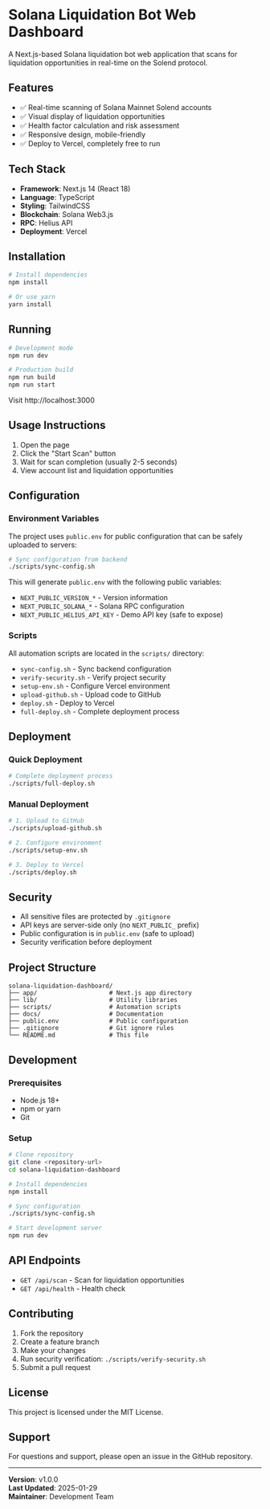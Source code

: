 # Solana Liquidation Bot Web Dashboard

A Next.js-based Solana liquidation bot web application that scans for liquidation opportunities in real-time on the Solend protocol.

## Features

- ✅ Real-time scanning of Solana Mainnet Solend accounts
- ✅ Visual display of liquidation opportunities
- ✅ Health factor calculation and risk assessment
- ✅ Responsive design, mobile-friendly
- ✅ Deploy to Vercel, completely free to run

## Tech Stack

- **Framework**: Next.js 14 (React 18)
- **Language**: TypeScript
- **Styling**: TailwindCSS
- **Blockchain**: Solana Web3.js
- **RPC**: Helius API
- **Deployment**: Vercel

## Installation

```bash
# Install dependencies
npm install

# Or use yarn
yarn install
```

## Running

```bash
# Development mode
npm run dev

# Production build
npm run build
npm run start
```

Visit http://localhost:3000

## Usage Instructions

1. Open the page
2. Click the "Start Scan" button
3. Wait for scan completion (usually 2-5 seconds)
4. View account list and liquidation opportunities

## Configuration

### Environment Variables

The project uses `public.env` for public configuration that can be safely uploaded to servers:

```bash
# Sync configuration from backend
./scripts/sync-config.sh
```

This will generate `public.env` with the following public variables:
- `NEXT_PUBLIC_VERSION_*` - Version information
- `NEXT_PUBLIC_SOLANA_*` - Solana RPC configuration
- `NEXT_PUBLIC_HELIUS_API_KEY` - Demo API key (safe to expose)

### Scripts

All automation scripts are located in the `scripts/` directory:

- `sync-config.sh` - Sync backend configuration
- `verify-security.sh` - Verify project security
- `setup-env.sh` - Configure Vercel environment
- `upload-github.sh` - Upload code to GitHub
- `deploy.sh` - Deploy to Vercel
- `full-deploy.sh` - Complete deployment process

## Deployment

### Quick Deployment

```bash
# Complete deployment process
./scripts/full-deploy.sh
```

### Manual Deployment

```bash
# 1. Upload to GitHub
./scripts/upload-github.sh

# 2. Configure environment
./scripts/setup-env.sh

# 3. Deploy to Vercel
./scripts/deploy.sh
```

## Security

- All sensitive files are protected by `.gitignore`
- API keys are server-side only (no `NEXT_PUBLIC_` prefix)
- Public configuration is in `public.env` (safe to upload)
- Security verification before deployment

## Project Structure

```
solana-liquidation-dashboard/
├── app/                    # Next.js app directory
├── lib/                    # Utility libraries
├── scripts/                # Automation scripts
├── docs/                   # Documentation
├── public.env              # Public configuration
├── .gitignore              # Git ignore rules
└── README.md               # This file
```

## Development

### Prerequisites

- Node.js 18+
- npm or yarn
- Git

### Setup

```bash
# Clone repository
git clone <repository-url>
cd solana-liquidation-dashboard

# Install dependencies
npm install

# Sync configuration
./scripts/sync-config.sh

# Start development server
npm run dev
```

## API Endpoints

- `GET /api/scan` - Scan for liquidation opportunities
- `GET /api/health` - Health check

## Contributing

1. Fork the repository
2. Create a feature branch
3. Make your changes
4. Run security verification: `./scripts/verify-security.sh`
5. Submit a pull request

## License

This project is licensed under the MIT License.

## Support

For questions and support, please open an issue in the GitHub repository.

---

**Version**: v1.0.0  
**Last Updated**: 2025-01-29  
**Maintainer**: Development Team
